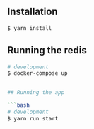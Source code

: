 ## Installation

```bash
$ yarn install
```

## Running the redis

```bash
# development
$ docker-compose up


## Running the app

```bash
# development
$ yarn run start

```
